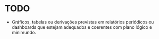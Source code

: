 # TODO
- Gráficos, tabelas ou derivações previstas em relatórios periódicos ou dashboards que estejam adequados e coerentes com plano lógico e minimundo.